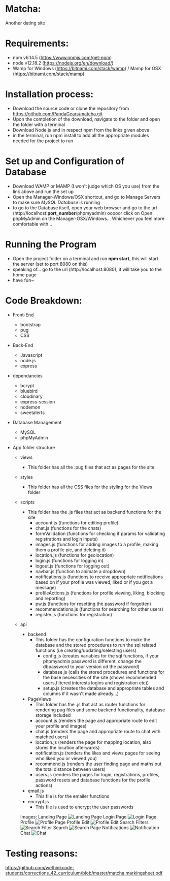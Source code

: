 # Matcha:

Another dating site

# Requirements:
* npm v6.14.5 (https://www.npmjs.com/get-npm)
* node v12.18.2 (https://nodejs.org/en/download/)
* Wamp for Windows (https://bitnami.com/stack/wamp) / Mamp for OSX (https://bitnami.com/stack/mamp)

# Installation process:

* Download the source code or clone the repository from https://github.com/PandaGears/matcha.git
* Upon the completion of the download, navigate to the folder and open the folder with a terminal
* Download Node js and in respect npm from the links given above
* in the terminal, run npm install to add all the appropriate modules needed for the project to run

# Set up and Configuration of Database

* Download WAMP or MAMP (I won't judge which OS you use) from the link above and run the set up
* Open the Manager-Windows/OSX shortcut, and go to Manage Servers to make sure *MySQL Database* is running
* to go to the Database itself, open your web browser and go to the url (http://localhost:**port_number**/phpmyadmin) ooooor click on Open phpMyAdmin on the Manager-OSX/Windows... Whichever you feel more comfortable with...

# Running the Program

* Open the project folder on a terminal and run **npm start**, this will start the server (set to port 8080 on this)
* speaking of... go to the url (http://localhost:8080), it will take you to the home page
* have fun~

# Code Breakdown:

* Front-End
	* bootstrap
	* pug
	* CSS

* Back-End
	* Javascript
	* node.js
	* express
	
* dependancies
	* bcrypt
	* bluebird
	* cloudinary
	* express-session
	* nodemon
	* sweetalerts
	
* Database Management
	* MySQL
	* phpMyAdmin
	
* App folder structure
	* views
		* This folder has all the .pug files that act as pages for the site
	* styles
		* This folder has all the CSS files for the styling for the Views folder
	* scripts
		* This folder has the .js files that act as backend functions for the site
			* account.js (functions for editing profile)
			* chat.js (functions for the chats)
			* formValidation (functions for checking if params for validating registrations and login inputs)
			* images.js (functions for adding images to a profile, making them a profile pic, and deleting it)
			* location.js (functions for geolocation)
			* login.js (functions for logging in)
			* logout.js (functions for logging out)
			* navbar.js (function to animate a dropdown)
			* notifications.js (functions to receive appropriate notifications based on if your profile was viewed, liked or if you got a message)
			* profileActions.js (functions for profile viewing, liking, blocking and reporting)
			* pw.js (functions for resetting the password if forgotten)
			* recommendations.js (functions for searching for other users)
			* register.js (functions for registration)
			
	* api
		* backend
			* This folder has the configuration functions to make the database and the 
				stored procedures to run the sql related functions (i.e creating/updating/selecting users)
				* config.js (creates variables for the sql functions, if your phpmyadmin password is different, 
				change the dbpassword to your version od the password)
				* database.js (calls the stored procedures and functions for the base necessities of the site (shows
				recommended users,filtered interests logins and registration etc))
				* setup.js (creates the database and appropriate tables and columns if it wasn't made already...)
		* PageViews
			* This folder has the .js that act as router functions for rendering pug files and some backend functionality, database storage included
			 * account.js (renders the page and appropriate route to edit your profile and images)
			 * chat.js (renders the page and appropriate route to chat with matched users)
			 * location.js (renders the page for mapping location, also stores the location afterwards)
			 * notification.js (renders the likes and views pages for seeing who liked you or viewed you)
			 * recommend.js (renders the user finding page and maths out the total distance between users)
			 * users.js (renders the pages for login, registrations, profiles, password resets and database functions for the profile actions)
		* email.js	
			* This file is for the emailer functions
		* encrypt.js
			* This file is used to encrypt the user passwords
			
		Images:
			Landing Page
			![Landing Page](https://res.cloudinary.com/ddrrwygt1/image/upload/v1614321558/examples/Screenshot_50_u3lwdq.png)
			Login Page
			![Login Page](https://res.cloudinary.com/ddrrwygt1/image/upload/v1614321549/examples/Screenshot_28_uh9bte.png)
			Profile
			![Profile Page](https://res.cloudinary.com/ddrrwygt1/image/upload/v1614322125/examples/Screenshot_60_ygj7lf.png)
			Profile Edit
			![Profile Edit](https://res.cloudinary.com/ddrrwygt1/image/upload/v1614322122/examples/Screenshot_61_sbx039.png)
			Search Filters
			![Search Filter](https://res.cloudinary.com/ddrrwygt1/image/upload/v1614321885/examples/Screenshot_56_xgnypm.png)
			Search
			![Search Page](https://res.cloudinary.com/ddrrwygt1/image/upload/v1614321885/examples/Screenshot_57_lww0fd.png)
			Notifications
			![Notification](https://res.cloudinary.com/ddrrwygt1/image/upload/v1614322355/examples/Screenshot_65_ldyzuu.png)
			Chat
			![Chat](https://res.cloudinary.com/ddrrwygt1/image/upload/v1614321555/examples/Screenshot_53_cbrxjd.png)
			
# Testing reasons:

https://github.com/wethinkcode-students/corrections_42_curriculum/blob/master/matcha.markingsheet.pdf
